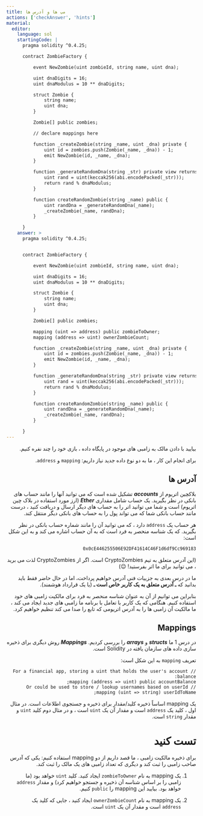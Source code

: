 ```yaml
---
title: مپ ها و آدرس ها
actions: ['checkAnswer', 'hints']
material:
  editor:
    language: sol
    startingCode: |
      pragma solidity ^0.4.25;

      contract ZombieFactory {

          event NewZombie(uint zombieId, string name, uint dna);

          uint dnaDigits = 16;
          uint dnaModulus = 10 ** dnaDigits;

          struct Zombie {
              string name;
              uint dna;
          }

          Zombie[] public zombies;

          // declare mappings here

          function _createZombie(string _name, uint _dna) private {
              uint id = zombies.push(Zombie(_name, _dna)) - 1;
              emit NewZombie(id, _name, _dna);
          } 

          function _generateRandomDna(string _str) private view returns (uint) {
              uint rand = uint(keccak256(abi.encodePacked(_str)));
              return rand % dnaModulus;
          }

          function createRandomZombie(string _name) public {
              uint randDna = _generateRandomDna(_name);
              _createZombie(_name, randDna);
          }

      }
    answer: >
      pragma solidity ^0.4.25;


      contract ZombieFactory {

          event NewZombie(uint zombieId, string name, uint dna);

          uint dnaDigits = 16;
          uint dnaModulus = 10 ** dnaDigits;

          struct Zombie {
              string name;
              uint dna;
          }

          Zombie[] public zombies;

          mapping (uint => address) public zombieToOwner;
          mapping (address => uint) ownerZombieCount;

          function _createZombie(string _name, uint _dna) private {
              uint id = zombies.push(Zombie(_name, _dna)) - 1;
              emit NewZombie(id, _name, _dna);
          } 

          function _generateRandomDna(string _str) private view returns (uint) {
              uint rand = uint(keccak256(abi.encodePacked(_str)));
              return rand % dnaModulus;
          }

          function createRandomZombie(string _name) public {
              uint randDna = _generateRandomDna(_name);
              _createZombie(_name, randDna);
          }

      }
---
```

<div dir="rtl">
بیایید با دادن مالک به زامبی های موجود در پایگاه داده ، بازی خود را چند نفره کنیم.

برای انجام این کار ، ما به دو نوع داده جدید نیاز داریم: `mapping` و `address`.

## آدرس ها

بلاکچین اتریوم از **_accounts_** تشکیل شده است که می توانید آنها را مانند حساب های بانکی در نظر بگیرید. یک حساب شامل مقداری **_Ether_** (ارز مورد استفاده در بلاک چین اتریوم) است و شما می توانید اتر را به حساب های دیگر ارسال و دریافت کنید ، درست مانند حساب بانکی شما که می تواند پول را به حساب های بانکی دیگر منتقل کند.

هر حساب یک `address` دارد ، که می توانید آن را مانند شماره حساب بانکی در نظر بگیرید. که یک شناسه منحصر به فرد است که به آن حساب اشاره می کند و به این شکل است:

`0x0cE446255506E92DF41614C46F1d6df9Cc969183`

(این آدرس متعلق به تیم CryptoZombies است. اگر از CryptoZombies لذت می برید ، می توانید برای ما اتر بفرستید! 😉)

ما در درس بعدی به جزییات فنی آدرس خواهیم پرداخت، اما در حال حاضر فقط باید بدانید که **ـ آدرس متعلق به یک کاربر خاص است ـ** (یا یک قرارداد هوشمند).

بنابراین می توانیم از آن به عنوان شناسه منحصر به فرد برای مالکیت زامبی های خود استفاده کنیم. هنگامی که یک کاربر با تعامل با برنامه ما زامبی های جدید ایجاد می کند ، ما مالکیت آن زامبی ها را به آدرس اتریومی که تابع را صدا می کند تنظیم خواهیم کرد.

## Mappings

در درس 1 ما **_structs_** و **_arrays_** را بررسی کردیم. **_Mappings_** روش دیگری برای ذخیره سازی داده های سازمان یافته در Solidity است.

تعریف `mapping` به این شکل است:

```
// For a financial app, storing a uint that holds the user's account balance:
mapping (address => uint) public accountBalance;
// Or could be used to store / lookup usernames based on userId
mapping (uint => string) userIdToName;
```

یک mapping اساساً ذخیره کلید/مقدار برای ذخیره و جستجوی اطلاعات است. در مثال اول ، کلید یک `address` است و مقدار آن یک `uint` است ، و در مثال دوم کلید `uint` و مقدار `string` است.

# تست کنید

برای ذخیره مالکیت زامبی ، ما قصد داریم از دو mapping استفاده کنیم: یکی که آدرس صاحب زامبی را ثبت کند و دیگری که تعداد زامبی های یک مالک را ثبت کند.

1. یک mapping به نام `zombieToOwner` ایجاد کنید. کلید `uint` خواهد بود (ما زامبی را بر اساس شناسه آن ذخیره و جستجو خواهیم کرد) و مقدار `address` خواهد بود. بیایید این mapping را `public` کنیم.

2. یک mapping به نام `ownerZombieCount` ایجاد کنید ، جایی که کلید یک `address` است و مقدار آن یک `uint` است.
</div>